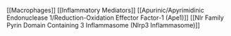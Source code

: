 [[Macrophages]]
[[Inflammatory Mediators]]
[[Apurinic/Apyrimidinic Endonuclease 1/Reduction-Oxidation Effector Factor-1 (Ape1)]]
[[Nlr Family Pyrin Domain Containing 3 Inflammasome (Nlrp3 Inflammasome)]]
